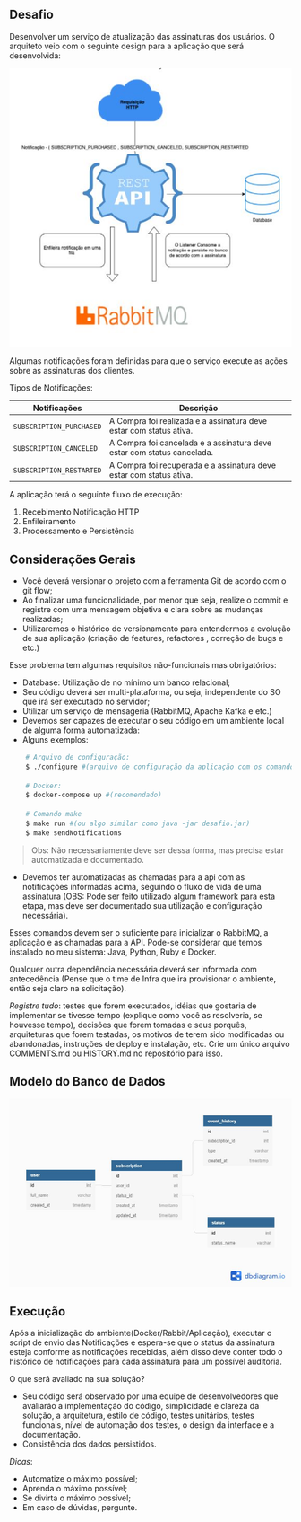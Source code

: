 ## Desafio

Desenvolver um serviço de atualização das assinaturas dos usuários. O arquiteto veio com o seguinte design para a aplicação que será desenvolvida:

<div align="center">
      <img width="tamanho da imagem" title="titulo da imagem" src="assets/design.png"/>
</div>

Algumas notificações foram definidas para que o serviço execute as ações sobre as assinaturas dos clientes.

Tipos de Notificações:

| Notificações             | Descrição                                                              |
| ------------------------ | ---------------------------------------------------------------------- |
| `SUBSCRIPTION_PURCHASED` | A Compra foi realizada e a assinatura deve estar com status ativa.     |
| `SUBSCRIPTION_CANCELED`  | A Compra foi cancelada e a assinatura deve estar com status cancelada. |
| `SUBSCRIPTION_RESTARTED` | A Compra foi recuperada e a assinatura deve estar com status ativa.    |

A aplicação terá o seguinte fluxo de execução:

1. Recebimento Notificação HTTP
1. Enfileiramento
1. Processamento e Persistência

## Considerações Gerais

- Você deverá versionar o projeto com a ferramenta Git de acordo com o git flow;
- Ao finalizar uma funcionalidade, por menor que seja, realize o commit e registre com uma mensagem objetiva e clara sobre as mudanças realizadas;
- Utilizaremos o histórico de versionamento para entendermos a evolução de sua aplicação (criação de features, refactores , correção de bugs e etc.)

Esse problema tem algumas requisitos não-funcionais mas obrigatórios:

- Database: Utilização de no mínimo um banco relacional;
- Seu código deverá ser multi-plataforma, ou seja, independente do SO que irá ser executado no servidor;
- Utilizar um serviço de mensageria (RabbitMQ, Apache Kafka e etc.)
- Devemos ser capazes de executar o seu código em um ambiente local de alguma forma automatizada:
- Alguns exemplos:

```bash
    # Arquivo de configuração:
    $ ./configure #(arquivo de configuração da aplicação com os comandos necessários para iniciar a mesma)
   
    # Docker:
    $ docker-compose up #(recomendado)
   
    # Comando make
    $ make run #(ou algo similar como java -jar desafio.jar)
    $ make sendNotifications
```

> Obs: Não necessariamente deve ser dessa forma, mas precisa estar automatizada e documentado.

- Devemos ter automatizadas as chamadas para a api com as notificações informadas acima, seguindo o fluxo de vida de uma assinatura (OBS: Pode ser feito utilizado algum framework para esta etapa, mas deve ser documentado sua utilização e configuração necessária).

Esses comandos devem ser o suficiente para inicializar o RabbitMQ, a aplicação e as chamadas para a API. Pode-se considerar que temos instalado no meu sistema: Java, Python, Ruby e Docker.

Qualquer outra dependência necessária deverá ser informada com antecedência (Pense que o time de Infra que irá provisionar o ambiente, então seja claro na solicitação).

_Registre tudo_: testes que forem executados, idéias que gostaria de implementar se tivesse tempo (explique como você as resolveria, se houvesse tempo), decisões que forem tomadas e seus porquês, arquiteturas que forem testadas, os motivos de terem sido modificadas ou abandonadas, instruções de deploy e instalação, etc. Crie um único arquivo COMMENTS.md ou HISTORY.md no repositório para isso.

## Modelo do Banco de Dados

![Modelo do banco de dados](assets/databese.png)

## Execução

Após a inicialização do ambiente(Docker/Rabbit/Aplicação), executar o script de envio das Notificações e espera-se que o status da assinatura esteja conforme as notificações recebidas, além disso deve conter todo o histórico de notificações para cada assinatura para um possível auditoria.

O que será avaliado na sua solução?

- Seu código será observado por uma equipe de desenvolvedores que avaliarão a implementação do código, simplicidade e clareza da solução, a arquitetura, estilo de código, testes unitários, testes funcionais, nível de automação dos testes, o design da interface e a documentação.
- Consistência dos dados persistidos.

_Dicas_:

- Automatize o máximo possível;
- Aprenda o máximo possível;
- Se divirta o máximo possível;
- Em caso de dúvidas, pergunte.
